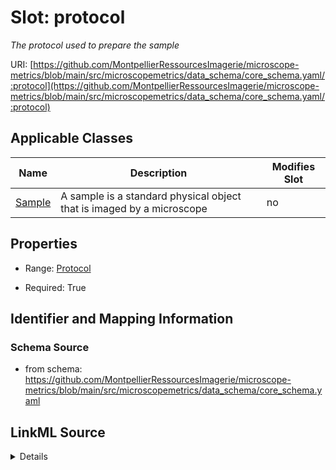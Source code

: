 # Slot: protocol


_The protocol used to prepare the sample_



URI: [https://github.com/MontpellierRessourcesImagerie/microscope-metrics/blob/main/src/microscopemetrics/data_schema/core_schema.yaml/:protocol](https://github.com/MontpellierRessourcesImagerie/microscope-metrics/blob/main/src/microscopemetrics/data_schema/core_schema.yaml/:protocol)



<!-- no inheritance hierarchy -->




## Applicable Classes

| Name | Description | Modifies Slot |
| --- | --- | --- |
[Sample](Sample.md) | A sample is a standard physical object that is imaged by a microscope |  no  |







## Properties

* Range: [Protocol](Protocol.md)

* Required: True





## Identifier and Mapping Information







### Schema Source


* from schema: https://github.com/MontpellierRessourcesImagerie/microscope-metrics/blob/main/src/microscopemetrics/data_schema/core_schema.yaml




## LinkML Source

<details>
```yaml
name: protocol
description: The protocol used to prepare the sample
from_schema: https://github.com/MontpellierRessourcesImagerie/microscope-metrics/blob/main/src/microscopemetrics/data_schema/core_schema.yaml
rank: 1000
multivalued: false
alias: protocol
owner: Sample
domain_of:
- Sample
range: Protocol
required: true
inlined: false

```
</details>